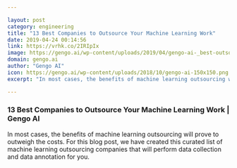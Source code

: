 ```yaml
---

layout: post
category: engineering
title: "13 Best Companies to Outsource Your Machine Learning Work"
date: 2019-04-24 00:14:56
link: https://vrhk.co/2IRIpIx
image: https://gengo.ai/wp-content/uploads/2019/04/gengo-ai-_best-outsourcing-companies.jpg
domain: gengo.ai
author: "Gengo AI"
icon: https://gengo.ai/wp-content/uploads/2018/10/gengo-ai-150x150.png
excerpt: "In most cases, the benefits of machine learning outsourcing will prove to outweigh the costs. For this blog post, we have created this curated list of machine learning outsourcing companies that will perform data collection and data annotation for you."

---
```


### 13 Best Companies to Outsource Your Machine Learning Work | Gengo AI

In most cases, the benefits of machine learning outsourcing will prove to outweigh the costs. For this blog post, we have created this curated list of machine learning outsourcing companies that will perform data collection and data annotation for you.